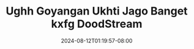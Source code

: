 --- 
title: "Ughh Goyangan Ukhti Jago Banget kxfg  DoodStream"
description: "video  video bokep Ughh Goyangan Ukhti Jago Banget kxfg  DoodStream durasi panjang full vidio new"
date: 2024-08-12T01:19:57-08:00
file_code: "b8f9n4gh9qgj"
draft: false
cover: "64xz1mw2zlvk8cyf.jpg"
tags: ["Ughh", "Goyangan", "Ukhti", "Jago", "Banget", "kxfg", "DoodStream", "bokep-indo", "bokep-viral", "bokep-ig"]
length: 341
fld_id: "1391199"
foldername: ".RARAHUKHTIHIJAB35Video"
categories: [".RARAHUKHTIHIJAB35Video"]
views: 198
---